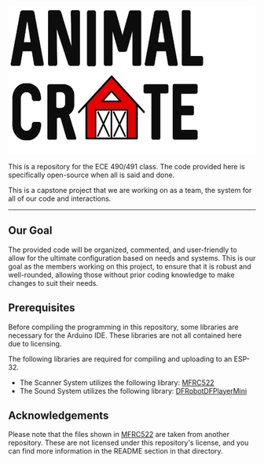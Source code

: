 <p align="center"> <img alt="Animal Crate" width="900" height="300" src="https://github.com/Animal-Crate/Animal-Crate/blob/master/Team-Logo.png" /></p>

This is a repository for the ECE 490/491 class. The code provided here is specifically open-source when all is said and done.

This is a capstone project that we are working on as a team, the system for all of our code and interactions.

---

## Our Goal
The provided code will be organized, commented, and user-friendly to allow for the ultimate configuration based on needs and systems. This is our goal as the members working on this project, to ensure that it is robust and well-rounded, allowing those without prior coding knowledge to make changes to suit their needs.

## Prerequisites
Before compiling the programming in this repository, some libraries are necessary for the Arduino IDE. These libraries are not all contained here due to licensing.

The following libraries are required for compiling and uploading to an ESP-32.
- The Scanner System utilizes the following library: [MFRC522](https://github.com/Animal-Crate/Animal-Crate/tree/master/MFRC522)
- The Sound System utilizes the following library: [DFRobotDFPlayerMini](https://github.com/DFRobot/DFRobotDFPlayerMini)

## Acknowledgements
Please note that the files shown in [MFRC522](https://github.com/Animal-Crate/Animal-Crate/tree/master/MFRC522) are taken from another repository. These are not licensed under this repository's license, and you can find more information in the README section in that directory.

